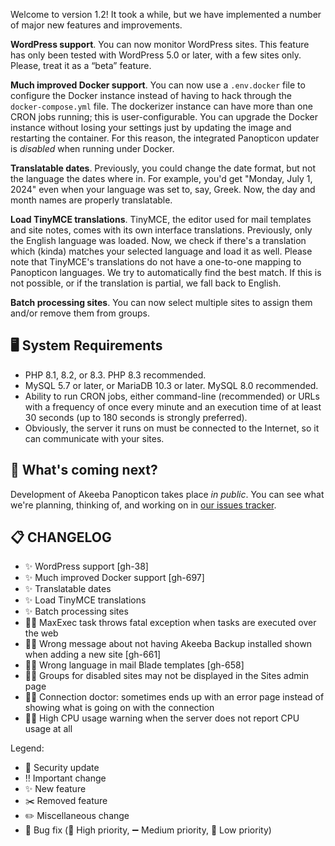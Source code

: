 Welcome to version 1.2! It took a while, but we have implemented a number of major new features and improvements.

**WordPress support**. You can now monitor WordPress sites. This feature has only been tested with WordPress 5.0 or later, with a few sites only. Please, treat it as a “beta” feature. 

**Much improved Docker support**. You can now use a `.env.docker` file to configure the Docker instance instead of having to hack through the `docker-compose.yml` file. The dockerizer instance can have more than one CRON jobs running; this is user-configurable. You can upgrade the Docker instance without losing your settings just by updating the image and restarting the container. For this reason, the integrated Panopticon updater is _disabled_ when running under Docker.

**Translatable dates**. Previously, you could change the date format, but not the language the dates where in. For example, you'd get "Monday, July 1, 2024" even when your language was set to, say, Greek. Now, the day and month names are properly translatable.

**Load TinyMCE translations**. TinyMCE, the editor used for mail templates and site notes, comes with its own interface translations. Previously, only the English language was loaded. Now, we check if there's a translation which (kinda) matches your selected language and load it as well. Please note that TinyMCE's translations do not have a one-to-one mapping to Panopticon languages. We try to automatically find the best match. If this is not possible, or if the translation is partial, we fall back to English.

**Batch processing sites**. You can now select multiple sites to assign them and/or remove them from groups.

## 🖥️ System Requirements

* PHP 8.1, 8.2, or 8.3. PHP 8.3 recommended.
* MySQL 5.7 or later, or MariaDB 10.3 or later. MySQL 8.0 recommended.
* Ability to run CRON jobs, either command-line (recommended) or URLs with a frequency of once every minute and an execution time of at least 30 seconds (up to 180 seconds is strongly preferred).
* Obviously, the server it runs on must be connected to the Internet, so it can communicate with your sites.

## 🔮 What's coming next?

Development of Akeeba Panopticon takes place _in public_. You can see what we're planning, thinking of, and working on in [our issues tracker](https://github.com/akeeba/panopticon/issues).

## 📋 CHANGELOG

* ✨ WordPress support [gh-38]
* ✨ Much improved Docker support [gh-697]
* ✨ Translatable dates
* ✨ Load TinyMCE translations
* ✨ Batch processing sites
* 🐞➖ MaxExec task throws fatal exception when tasks are executed over the web
* 🐞🔻 Wrong message about not having Akeeba Backup installed shown when adding a new site [gh-661]
* 🐞🔻 Wrong language in mail Blade templates [gh-658]
* 🐞🔻 Groups for disabled sites may not be displayed in the Sites admin page
* 🐞🔻 Connection doctor: sometimes ends up with an error page instead of showing what is going on with the connection
* 🐞🔻 High CPU usage warning when the server does not report CPU usage at all

Legend:

* 🚨 Security update
* ‼️ Important change
* ✨ New feature
* ✂️ Removed feature
* ✏️ Miscellaneous change
* 🐞 Bug fix (🔺 High priority, ➖ Medium priority, 🔻 Low priority)
